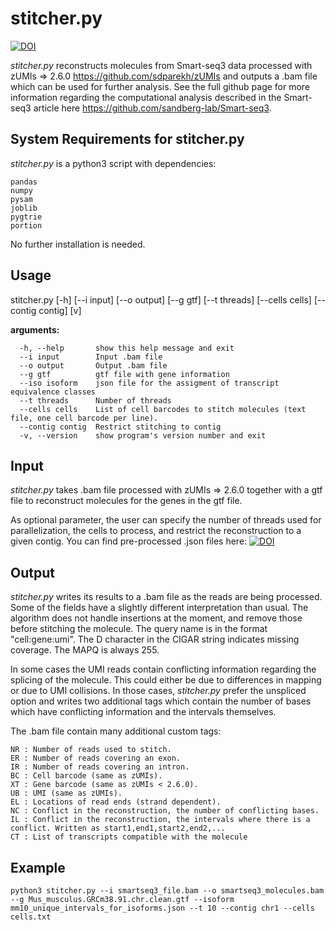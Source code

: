 # stitcher.py
[![DOI](https://zenodo.org/badge/258522635.svg)](https://zenodo.org/badge/latestdoi/258522635)

_stitcher.py_ reconstructs molecules from Smart-seq3 data processed with zUMIs => 2.6.0 https://github.com/sdparekh/zUMIs and outputs a .bam file which can be used for further analysis. See the full github page for more information regarding the computational analysis described in the Smart-seq3 article here https://github.com/sandberg-lab/Smart-seq3.

## System Requirements for stitcher.py

_stitcher.py_  is a python3 script with dependencies:
```
pandas
numpy
pysam
joblib
pygtrie
portion
```
No further installation is needed.

## Usage

stitcher.py [-h] [--i input] [--o output] [--g gtf] 
            [--t threads] [--cells cells] [--contig contig] [v]

**arguments:**
```
  -h, --help       show this help message and exit
  --i input        Input .bam file
  --o output       Output .bam file
  --g gtf          gtf file with gene information
  --iso isoform    json file for the assigment of transcript equivalence classes
  --t threads      Number of threads
  --cells cells    List of cell barcodes to stitch molecules (text file, one cell barcode per line).
  --contig contig  Restrict stitching to contig
  -v, --version    show program's version number and exit
```
## Input

_stitcher.py_ takes .bam file processed with zUMIs => 2.6.0 together with a gtf file to reconstruct molecules for the genes in the gtf file.

As optional parameter, the user can specify the number of threads used for parallelization, the cells to process, and restrict the reconstruction to a given contig. You can find pre-processed .json files here: [![DOI](https://zenodo.org/badge/DOI/10.5281/zenodo.4028428.svg)](https://doi.org/10.5281/zenodo.4028428)


## Output 

_stitcher.py_ writes its results to a .bam file as the reads are being processed. Some of the fields have a slightly different interpretation than usual. The algorithm does not handle insertions at the moment, and remove those before stitching the molecule. The query name is in the format "cell:gene:umi". The D character in the CIGAR string indicates missing coverage. The MAPQ is always 255. 

In some cases the UMI reads contain conflicting information regarding the splicing of the molecule. This could either be due to differences in mapping or due to UMI collisions. In those cases, _stitcher.py_ prefer the unspliced option and writes two additional tags which contain the number of bases which have conflicting information and the intervals themselves. 

The .bam file contain many additional custom tags:

```
NR : Number of reads used to stitch.
ER : Number of reads covering an exon.
IR : Number of reads covering an intron.
BC : Cell barcode (same as zUMIs).
XT : Gene barcode (same as zUMIs < 2.6.0).
UB : UMI (same as zUMIs).
EL : Locations of read ends (strand dependent).
NC : Conflict in the reconstruction, the number of conflicting bases.
IL : Conflict in the reconstruction, the intervals where there is a conflict. Written as start1,end1,start2,end2,...
CT : List of transcripts compatible with the molecule
```

## Example 

```
python3 stitcher.py --i smartseq3_file.bam --o smartseq3_molecules.bam --g Mus_musculus.GRCm38.91.chr.clean.gtf --isoform mm10_unique_intervals_for_isoforms.json --t 10 --contig chr1 --cells cells.txt
```
